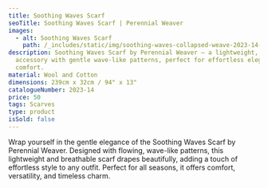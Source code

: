 ```yaml
---
title: Soothing Waves Scarf
seoTitle: Soothing Waves Scarf | Perennial Weaver
images:
  - alt: Soothing Waves Scarf
    path: /_includes/static/img/soothing-waves-collapsed-weave-2023-14-£80.avif
description: Soothing Waves Scarf by Perennial Weaver – a lightweight, flowing
  accessory with gentle wave-like patterns, perfect for effortless elegance and
  comfort.
material: Wool and Cotton
dimensions: 239cm x 32cm / 94" x 13"
catalogueNumber: 2023-14
price: 50
tags: Scarves
type: product
isSold: false
---
```

Wrap yourself in the gentle elegance of the Soothing Waves Scarf by Perennial Weaver. Designed with flowing, wave-like patterns, this lightweight and breathable scarf drapes beautifully, adding a touch of effortless style to any outfit. Perfect for all seasons, it offers comfort, versatility, and timeless charm.
